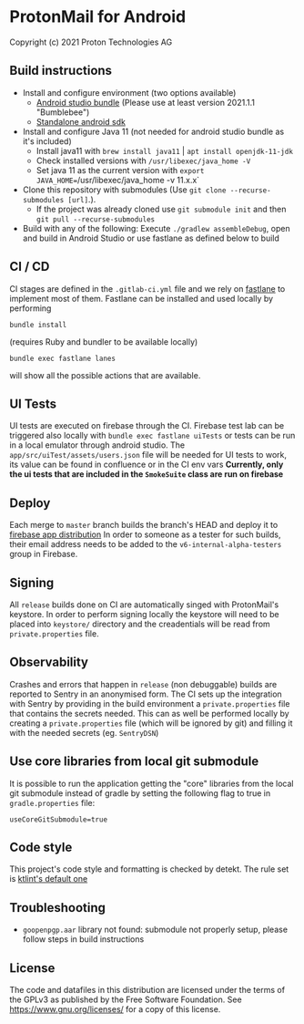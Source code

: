 ProtonMail for Android
=======================
Copyright (c) 2021 Proton Technologies AG

## Build instructions
- Install and configure environment (two options available)
    - [Android studio bundle](https://developer.android.com/studio/install) (Please use at least version 2021.1.1 "Bumblebee")
    - [Standalone android sdk](https://android-doc.github.io/sdk/installing/index.html?pkg=tools)
- Install and configure Java 11 (not needed for android studio bundle as it's included)
    - Install java11 with `brew install java11` | `apt install openjdk-11-jdk`
    - Check installed versions with `/usr/libexec/java_home -V`
    - Set java 11 as the current version with `export JAVA_HOME=`/usr/libexec/java_home -v 11.x.x`
- Clone this repository with submodules (Use `git clone --recurse-submodules [url]`.).
    - If the project was already cloned use `git submodule init` and then `git pull --recurse-submodules`
- Build with any of the following: Execute `./gradlew assembleDebug`, open and build in Android Studio or use fastlane as defined below to build

## CI / CD
CI stages are defined in the `.gitlab-ci.yml` file and we rely on [fastlane](https://docs.fastlane.tools/) to implement most of them.
Fastlane can be installed and used locally by performing
```
bundle install
```
(requires Ruby and bundler to be available locally)
```
bundle exec fastlane lanes
```
will show all the possible actions that are available.

## UI Tests
UI tests are executed on firebase through the CI. Firebase test lab can be triggered also locally with `bundle exec fastlane uiTests` or tests can be run in a local emulator through android studio.
The `app/src/uiTest/assets/users.json` file will be needed for UI tests to work, its value can be found in confluence or in the CI env vars
**Currently, only the ui tests that are included in the `SmokeSuite` class are run on firebase**


## Deploy
Each merge to `master` branch builds the branch's HEAD and deploy it to [firebase app distribution](https://firebase.google.com/docs/app-distribution)
In order to someone as a tester for such builds, their email address needs to be added to the `v6-internal-alpha-testers` group in Firebase.

## Signing
All `release` builds done on CI are automatically singed with ProtonMail's keystore. In order to perform signing locally the keystore will need to be placed into `keystore/` directory and the creadentials will be read from `private.properties` file.


## Observability
Crashes and errors that happen in `release` (non debuggable) builds are reported to Sentry in an anonymised form.
The CI sets up the integration with Sentry by providing in the build environment a `private.properties` file that contains the secrets needed. This can as well be performed locally by creating a `private.properties` file (which will be ignored by git) and filling it with the needed secrets (eg. `SentryDSN`)


## Use core libraries from local git submodule
It is possible to run the application getting the "core" libraries from the local git submodule instead of gradle by setting the following flag to true in `gradle.properties` file:

```
useCoreGitSubmodule=true
```


## Code style
This project's code style and formatting is checked by detekt. The rule set is [ktlint's default one](https://github.com/pinterest/ktlint)


## Troubleshooting
- `goopenpgp.aar` library not found: submodule not properly setup, please follow steps in build instructions

License
-------
The code and datafiles in this distribution are licensed under the terms of the GPLv3 as published by the Free Software Foundation. See https://www.gnu.org/licenses/ for a copy of this license.

